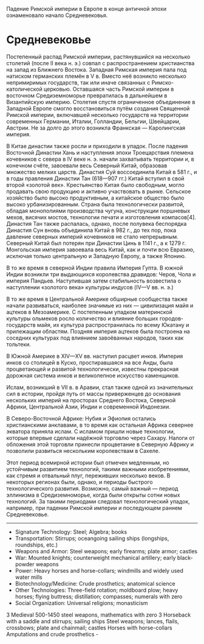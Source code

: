 Падение Римской империи в Европе в конце античной эпохи ознаменовало начало
Средневековья.

# Средневековье

Постепенный распад Римской империи, растянувшийся на несколько столетий (после II века н. э.) совпал с распространением христианства на запад из Ближнего Востока. Западная Римская империя пала под натиском германских племён в V в. Вместо неё возникло несколько непримиримых государств, так или иначе связанных с Римско-католической церковью. Оставшаяся часть Римской империи в восточном Средиземноморье превратилась в дальнейшем в Византийскую империю. Столетия спустя ограниченное объединение в Западной Европе смогло восстановиться путём создания Священной Римской империи, включавшей несколько государств на территории современных Германии, Италии, Голландии, Бельгии, Швейцарии, Австрии. Не за долго до этого возникла Франкская — Каролингская империя.

В Китае династии также росли и приходили в упадок. После падения Восточной Династии Хань и наступления эпохи Троецарствия племена кочевников с севера в IV веке н. э. начали захватывать территории и, в конечном счёте, завоевали весь Северный Китай, образовав множество мелких царств. Династия Суй воссоединила Китай в 581 г., и в годы правления Династии Тан (618—907 гг.) Китай вступил в свой второй «золотой век». Крестьянство Китая было свободным, могло продавать свою продукцию и активно участвовать в рынке. Сельское хозяйство было высоко продуктивным, а китайское общество было высоко урбанизированным. Страна была технологически развитой, обладая монополиями производства чугуна, конструкции поршневых мехов, висячих мостов, технологии печати и изготовления компасов[4]. Династия Тан также распалась, однако, после полувека беспорядка Династия Сун вновь объединила Китай в 982 г., до тех пор, пока давление северных империй кочевников не стало непрерывным. Северный Китай был потерян при Династии Цинь в 1141 г., а к 1279 г. Монгольская империя завоевала весь Китай, как и почти всю Евразию, исключая только центральную и Западную Европу, а также Японию.

В то же время в северной Индии правила Империя Гупта. В южной Индии возникли три выдающихся королевства дравидов: Черов, Чола и империя Пандьев. Наступившая затем стабильность возвестила о наступлении «золотого века» культуры индусов (IV—V вв. н. э.)

В то же время в Центральной Америке обширные сообщества также начали развиваться, наиболее значимые из них — цивилизация майя и ацтеков в Мезоамерике. С постепенным упадком материнской культуры ольмеков росло количество и влияние больших городов-государств майя, их культура распространилась по всему Юкатану и прилежащим областям. Поздняя империя ацтеков была построена на соседних культурах под влиянием завоёванных народов, таких как тольтеки.

В Южной Америке в XIV—XV вв. наступил расцвет инков. Империя инков со столицей в Куско, простиравшаяся на все Анды, была процветающей и развитой технологически, известны прекрасная дорожная система инков и великолепное искусство каменщиков.

Ислам, возникший в VII в. в Аравии, стал также одной из значительных сил в истории, пройдя путь от массы приверженцев до основания нескольких империй на просторах Среднего Востока, Северной Африки, Центральной Азии, Индии и современной Индонезии.

В Северо-Восточной Африке: Нубия и Эфиопия остались христианскими анклавами, в то время как остальная Африка севернее экватора приняла ислам. С исламом пришли новые технологии, которые впервые сделали надёжной торговлю через Сахару. Налоги от обложения этой торговли принесли процветание в Северную Африку и позволили развиться нескольким королевствам в Сахеле.

Этот период всемирной истории был отмечен медленным, но устойчивым развитием технологий, такими важными изобретениями, как стремя и отвальный плуг, переживших несколько веков. В некоторых регионах были, однако, и периоды быстрого технологического развития. Возможно, самый важный — период эллинизма в Средиземноморье, когда были открыты сотни новых технологий. За такими периодами следовал технологический упадок, например, при падении Римской империи и последующем раннем Средневековье.

----

* Signature Technology:
  Steel; Algebra; books
* Transportation:
  Stirrups; oceangoing sailing ships (longships, roundships, etc.)
* Weapons and Armor:
  Steel weapons; early firearms; plate armor; castles
* War:
  Mounted knights; counterweight mechanical artillery; early black-powder weapons
* Power:
  Heavy horses and horse-collars; windmills and widely used water mills
* Biotechnology/Medicine:
  Crude prosthetics; anatomical science
* Other Technologies:
  Three-field rotation; moldboard plow; heavy horses; flying buttress; distillation; compasses; numerals with zero
* Social Organization:
  Universal religions; monasticism

3	Medieval	                500-1450	                steel weapons, mathematics with zero
3	Horseback with a saddle and stirrups; sailing ships
    Steel weapons; lances, flails, crossbows; plate and chainmail; castles
    Horses with horse-collars
    Amputations and crude prosthetics
    -
